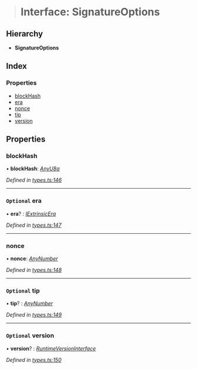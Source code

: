> # Interface: SignatureOptions

## Hierarchy

* **SignatureOptions**

## Index

### Properties

* [blockHash](_types_.signatureoptions.md#blockhash)
* [era](_types_.signatureoptions.md#optional-era)
* [nonce](_types_.signatureoptions.md#nonce)
* [tip](_types_.signatureoptions.md#optional-tip)
* [version](_types_.signatureoptions.md#optional-version)

## Properties

###  blockHash

• **blockHash**: *[AnyU8a](../modules/_types_.md#anyu8a)*

*Defined in [types.ts:146](https://github.com/polkadot-js/api/blob/0323b27/packages/types/src/types.ts#L146)*

___

### `Optional` era

• **era**? : *[IExtrinsicEra](_types_.iextrinsicera.md)*

*Defined in [types.ts:147](https://github.com/polkadot-js/api/blob/0323b27/packages/types/src/types.ts#L147)*

___

###  nonce

• **nonce**: *[AnyNumber](../modules/_types_.md#anynumber)*

*Defined in [types.ts:148](https://github.com/polkadot-js/api/blob/0323b27/packages/types/src/types.ts#L148)*

___

### `Optional` tip

• **tip**? : *[AnyNumber](../modules/_types_.md#anynumber)*

*Defined in [types.ts:149](https://github.com/polkadot-js/api/blob/0323b27/packages/types/src/types.ts#L149)*

___

### `Optional` version

• **version**? : *[RuntimeVersionInterface](_types_.runtimeversioninterface.md)*

*Defined in [types.ts:150](https://github.com/polkadot-js/api/blob/0323b27/packages/types/src/types.ts#L150)*